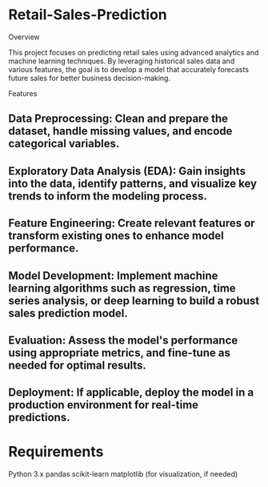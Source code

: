# Retail-Sales-Prediction

Overview

This project focuses on predicting retail sales using advanced analytics and machine learning techniques. By leveraging historical sales data and various features, the goal is to develop a model that accurately forecasts future sales for better business decision-making.

Features 

## Data Preprocessing: Clean and prepare the dataset, handle missing values, and encode categorical variables.

## Exploratory Data Analysis (EDA): Gain insights into the data, identify patterns, and visualize key trends to inform the modeling process.

## Feature Engineering: Create relevant features or transform existing ones to enhance model performance.

## Model Development: Implement machine learning algorithms such as regression, time series analysis, or deep learning to build a robust sales prediction model.

## Evaluation: Assess the model's performance using appropriate metrics, and fine-tune as needed for optimal results.

## Deployment: If applicable, deploy the model in a production environment for real-time predictions.

# Requirements

Python 3.x
pandas
scikit-learn
matplotlib (for visualization, if needed)
